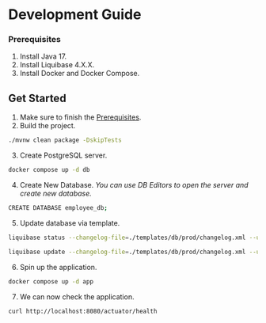 # Development Guide

### Prerequisites
1. Install Java 17.
2. Install Liquibase 4.X.X.
3. Install Docker and Docker Compose.

## Get Started
1. Make sure to finish the [Prerequisites](#prerequisites).
2. Build the project.
```sh
./mvnw clean package -DskipTests
```
3. Create PostgreSQL server.
```sh
docker compose up -d db
```
4. Create New Database. *You can use DB Editors to open the server and create new database.*
```sh
CREATE DATABASE employee_db;
```
5. Update database via template.
```sh
liquibase status --changelog-file=./templates/db/prod/changelog.xml --url=jdbc:postgresql://localhost:5432/employee_db --username=user --password=password

liquibase update --changelog-file=./templates/db/prod/changelog.xml --url=jdbc:postgresql://localhost:5432/employee_db --username=user --password=password
```
6. Spin up the application.
```sh
docker compose up -d app
```
7. We can now check the application.
```sh
curl http://localhost:8080/actuator/health
```

